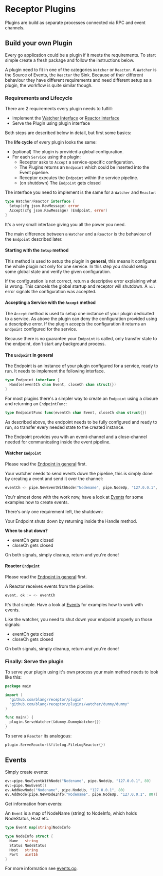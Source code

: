 # Receptor Plugins

Plugins are build as separate processes connected via RPC and event channels.

## Build your own Plugin
Every go application could be a plugin if it meets the requirements.
To start simple create a fresh package and follow the instructions below.

A plugin need to fit in one of the categories `Watcher` or `Reactor`.
A `Watcher` is the Source of Events, the `Reactor` the Sink.
Because of their different behaviour they have different requirements and need
different setup as a plugin, the workflow is quite similar though.

### Requirements and Lifecycle
There are 2 requirements every plugin needs to fulfill:
- Implement the [Watcher Interface](../pipe/watcher.go) or [Reactor Interface](../pipe/reactor.go)
- Serve the Plugin using plugin interface

Both steps are described below in detail, but first some basics:

The **life cycle** of every plugin looks the same:
- (optional) The plugin is provided a global configuration.
- For each `Service` using the plugin:
  - Receptor asks to `Accept` a service-specific configuration.
  - The Plugins returns an `Endpoint` which could be inserted into the Event pipeline.
  - Receptor executes the `Endpoint` within the service pipeline.
  - (on shutdown) The `Endpoint` gets closed

The interface you need to implement is the same for a `Watcher` and `Reactor`:
```go
type Watcher/Reactor interface {
  Setup(cfg json.RawMessage) error
  Accept(cfg json.RawMessage) (Endpoint, error)
}
```
It's a very small interface giving you all the power you need.

The main difference between a `Watcher` and a `Reactor` is the behaviour of the `Endpoint` described later.

#### Starting with the `Setup` method
This method is used to setup the plugin in **general**, this means it configures
the whole plugin not only for one service.
In this step you should setup some global state and verify the given configuration.

If the configuration is not correct, return a descriptive error explaining what is wrong.
This cancels the global startup and receptor will shutdown. A `nil` error signals the
configuration was accepted.


#### Accepting a Service with the `Accept` method
The `Accept` method is used to setup one instance of your plugin dedicated to a service.
As above the plugin can deny the configuration provided using a descriptive error.
If the plugin accepts the configuration it returns an `Endpoint` configured for the service.

Because there is no guarantee your `Endpoint` is called, only transfer state to the endpoint,
don't start any background process.

#### The `Endpoint` in general
The Endpoint is an instance of your plugin configured for a service, ready to run.
It needs to implement the following interface.

```go
type Endpoint interface {
  Handle(eventCh chan Event, closeCh chan struct{})
}
```

For most plugins there's a simpler way to create an `Endpoint` using a closure
and returning an `EndpointFunc`:

```go
type EndpointFunc func(eventCh chan Event, closeCh chan struct{})
```


As described above, the endpoint needs to be fully configured and ready to run,
so transfer every needed state to the created instance.

The Endpoint provides you with an event-channel and a close-channel needed for communicating
inside the event pipeline.


#### Watcher `Endpoint`
Please read the [Endpoint in general](#the-endpoint-in-general) first.

Your watcher needs to send events down the pipeline, this is simply done by creating a event and send it over the channel:

```go
eventCh <- pipe.NewEventWithNode("Nodename", pipe.NodeUp, "127.0.0.1", 80)
```

You'r almost done with the work now, have a look at [Events](#events) for some examples how to create events.

There's only one requirement left, the shutdown:

Your Endpoint shuts down by returning inside the Handle method.

**When to shut down?**
- eventCh gets closed
- closeCh gets closed

On both signals, simply cleanup, return and you're done!

#### Reactor `Endpoint`
Please read the [Endpoint in general](#the-endpoint-in-general) first.

A Reactor receives events from the pipeline:

```go
event, ok := <- eventCh
```
It's that simple. Have a look at [Events](#events) for examples how to work with events.

Like the watcher, you need to shut down your endpoint properly on those signals:
- eventCh gets closed
- closeCh gets closed

On both signals, simply cleanup, return and you're done!

### Finally: Serve the plugin

To serve your plugin using it's own process your main method needs to look like this:
```go
package main

import (
  "github.com/blang/receptor/plugin"
  "github.com/blang/receptor/plugins/watcher/dummy/dummy"
)

func main() {
  plugin.ServeWatcher(&dummy.DummyWatcher{})
}
```

To serve a `Reactor` its analogous:

```go
plugin.ServeReactor(&filelog.FileLogReactor{})
```

## Events

Simply create events:
```go
ev:=pipe.NewEventWithNode("Nodename", pipe.NodeUp, "127.0.0.1", 80)
ev:=pipe.NewEvent()
ev.AddNewNode("Nodename", pipe.NodeUp, "127.0.0.1", 80)
ev.AddNode(pipe.NewNodeInfo("Nodename", pipe.NodeUp, "127.0.0.1", 80))
```

Get information from events:

An `Event` is a map of NodeName (string) to NodeInfo, which holds NodeStatus, Host etc.
```go
type Event map[string]NodeInfo

type NodeInfo struct {
  Name   string
  Status NodeStatus
  Host   string
  Port   uint16
}
```

For more information see [events.go](../pipe/events.go).
